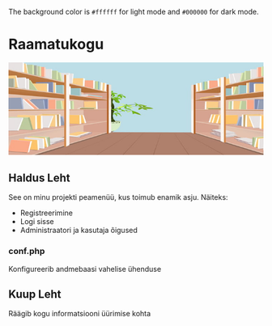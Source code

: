 The background color is `#ffffff` for light mode and `#000000` for dark mode.
# Raamatukogu
![Screenshot of a comment on a GitHub issue showing an image, added in the Markdown, of an Octocat smiling and raising a tentacle.](background.jpg)
## Haldus Leht
See on minu projekti peamenüü, kus toimub enamik asju.
Näiteks:
- Registreerimine
- Logi sisse
- Administraatori ja kasutaja õigused
### conf.php
Konfigureerib andmebaasi vahelise ühenduse
## Kuup Leht
Räägib kogu informatsiooni üürimise kohta
